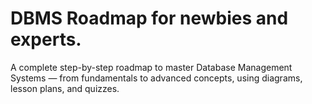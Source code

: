# DBMS Roadmap for newbies and experts.
A complete step-by-step roadmap to master Database Management Systems — from fundamentals to advanced concepts, using diagrams, lesson plans, and quizzes.
